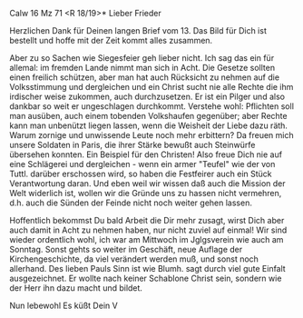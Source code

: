  Calw 16 Mz 71
 <R 18/19>*
Lieber Frieder

Herzlichen Dank für Deinen langen Brief vom 13. Das Bild für Dich ist bestellt und hoffe mit der Zeit kommt alles zusammen.

Aber zu so Sachen wie Siegesfeier geh lieber nicht. Ich sag das ein für allemal: im fremden Lande nimmt man sich in Acht. Die Gesetze sollten einen freilich schützen, aber man hat auch Rücksicht zu nehmen auf die Volksstimmung und dergleichen und ein Christ sucht nie alle Rechte die ihm irdischer weise zukommen, auch durchzusetzen. Er ist ein Pilger und also dankbar so weit er ungeschlagen durchkommt. Verstehe wohl: Pflichten soll man ausüben, auch einem tobenden Volkshaufen gegenüber; aber Rechte kann man unbenützt liegen lassen, wenn die Weisheit der Liebe dazu räth. Warum zornige und unwissende Leute noch mehr erbittern? Da freuen mich unsere Soldaten in Paris, die ihrer Stärke bewußt auch Steinwürfe übersehen konnten. Ein Beispiel für den Christen! Also freue Dich nie auf eine Schlägerei und dergleichen - wenn ein armer "Teufel" wie der von Tuttl. darüber erschossen wird, so haben die Festfeirer auch ein Stück Verantwortung daran. Und eben weil wir wissen daß auch die Mission der Welt widerlich ist, wollen wir die Gründe uns zu hassen nicht vermehren, d.h. auch die Sünden der Feinde nicht noch weiter gehen lassen.

Hoffentlich bekommst Du bald Arbeit die Dir mehr zusagt, wirst Dich aber auch damit in Acht zu nehmen haben, nur nicht zuviel auf einmal! 
Wir sind wieder ordentlich wohl, ich war am Mittwoch im Jglgsverein wie auch am Sonntag. Sonst gehts so weiter im Geschäft, neue Auflage der Kirchengeschichte, da viel verändert werden muß, und sonst noch allerhand. 
Des lieben Pauls Sinn ist wie Blumh. sagt durch viel gute Einfalt ausgezeichnet. Er wollte nach keiner Schablone Christ sein, sondern wie der Herr ihn dazu macht und bildet.

Nun lebewohl Es küßt
 Dein V
